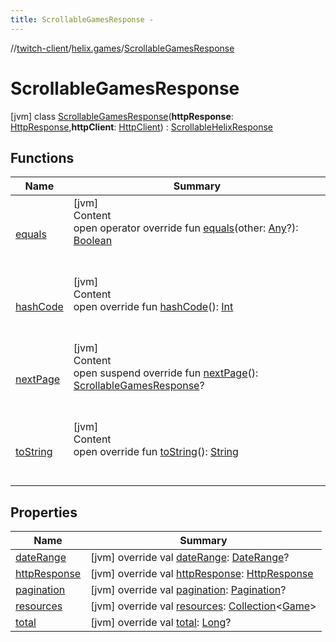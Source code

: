 ```yaml
---
title: ScrollableGamesResponse -
---
```

//[twitch-client](../../index.md)/[helix.games](../index.md)/[ScrollableGamesResponse](index.md)



# ScrollableGamesResponse  
 [jvm] class [ScrollableGamesResponse](index.md)(**httpResponse**: [HttpResponse](),**httpClient**: [HttpClient]()) : [ScrollableHelixResponse](../../helix.http.model/-scrollable-helix-response/index.md)   


## Functions  
  
|  Name|  Summary| 
|---|---|
| [equals](https://kotlinlang.org/api/latest/jvm/stdlib/kotlin/-any/equals.html)| [jvm]  <br>Content  <br>open operator override fun [equals](https://kotlinlang.org/api/latest/jvm/stdlib/kotlin/-any/equals.html)(other: [Any](https://kotlinlang.org/api/latest/jvm/stdlib/kotlin/-any/index.html)?): [Boolean](https://kotlinlang.org/api/latest/jvm/stdlib/kotlin/-boolean/index.html)  <br><br><br>
| [hashCode](https://kotlinlang.org/api/latest/jvm/stdlib/kotlin/-any/hash-code.html)| [jvm]  <br>Content  <br>open override fun [hashCode](https://kotlinlang.org/api/latest/jvm/stdlib/kotlin/-any/hash-code.html)(): [Int](https://kotlinlang.org/api/latest/jvm/stdlib/kotlin/-int/index.html)  <br><br><br>
| [nextPage](next-page.md)| [jvm]  <br>Content  <br>open suspend override fun [nextPage](next-page.md)(): [ScrollableGamesResponse](index.md)?  <br><br><br>
| [toString](https://kotlinlang.org/api/latest/jvm/stdlib/kotlin/-any/to-string.html)| [jvm]  <br>Content  <br>open override fun [toString](https://kotlinlang.org/api/latest/jvm/stdlib/kotlin/-any/to-string.html)(): [String](https://kotlinlang.org/api/latest/jvm/stdlib/kotlin/-string/index.html)  <br><br><br>


## Properties  
  
|  Name|  Summary| 
|---|---|
| [dateRange](index.md#helix.games/ScrollableGamesResponse/dateRange/#/PointingToDeclaration/)|  [jvm] override val [dateRange](index.md#helix.games/ScrollableGamesResponse/dateRange/#/PointingToDeclaration/): [DateRange](../../helix.http.model/-date-range/index.md)?   <br>
| [httpResponse](index.md#helix.games/ScrollableGamesResponse/httpResponse/#/PointingToDeclaration/)|  [jvm] override val [httpResponse](index.md#helix.games/ScrollableGamesResponse/httpResponse/#/PointingToDeclaration/): [HttpResponse]()   <br>
| [pagination](index.md#helix.games/ScrollableGamesResponse/pagination/#/PointingToDeclaration/)|  [jvm] override val [pagination](index.md#helix.games/ScrollableGamesResponse/pagination/#/PointingToDeclaration/): [Pagination](../../helix.http.model/-pagination/index.md)?   <br>
| [resources](index.md#helix.games/ScrollableGamesResponse/resources/#/PointingToDeclaration/)|  [jvm] override val [resources](index.md#helix.games/ScrollableGamesResponse/resources/#/PointingToDeclaration/): [Collection](https://kotlinlang.org/api/latest/jvm/stdlib/kotlin.collections/-collection/index.html)<[Game](../../helix.games.model/-game/index.md)>   <br>
| [total](index.md#helix.games/ScrollableGamesResponse/total/#/PointingToDeclaration/)|  [jvm] override val [total](index.md#helix.games/ScrollableGamesResponse/total/#/PointingToDeclaration/): [Long](https://kotlinlang.org/api/latest/jvm/stdlib/kotlin/-long/index.html)?   <br>

